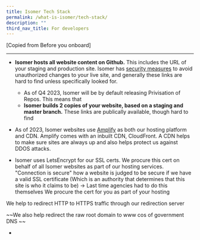 ```yaml
---
title: Isomer Tech Stack
permalink: /what-is-isomer/tech-stack/
description: ""
third_nav_title: For developers
---
```

[Copied from Before you onboard]


---

- **Isomer hosts all website content on Github.** This includes the URL of your staging and production site. Isomer has [security measures](https://guide-cms.isomer.gov.sg/faq/security) to avoid unauthorized changes to your live site, and generally these links are hard to find unless specifically looked for.
	- As of Q4 2023, Isomer will be by default releasing Privisation of Repos. This means that 
	- **Isomer builds 2 copies of your website, based on a staging and master branch.** These links are publically available, though hard to find


- As of 2023, Isomer websites use [Amplify](https://aws.amazon.com/amplify/) as both our hosting platform and CDN. Amplify comes with an inbuilt CDN, CloudFront. A CDN helps to make sure sites are always up and also helps protect us against DDOS attacks.

- Isomer uses LetsEncrypt for our SSL certs. We procure this cert on behalf of all Isomer websites as part of our hosting services.
"Connection is secure" how a website is judged to be secure if we have a valid SSL certificate (Which is an authority that determines that this site is who it claims to be)
-> Last time agencies had to do this themselves
We procure the cert for you as part of your hosting

We help to redirect HTTP to HTTPS traffic through our redirection server

~~We also help redirect the raw root domain to www cos of government DNS 
~~



-